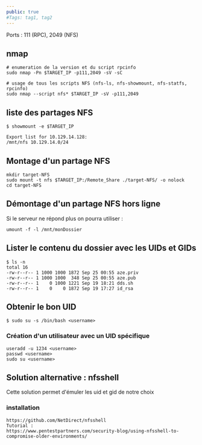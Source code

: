 ```yaml
---
public: true 
#Tags: tag1, tag2
---
```

Ports : 111 (RPC), 2049 (NFS)

## nmap
```
# enumeration de la version et du script rpcinfo
sudo nmap -Pn $TARGET_IP -p111,2049 -sV -sC

# usage de tous les scripts NFS (nfs-ls, nfs-showmount, nfs-statfs, rpcinfo)
sudo nmap --script nfs* $TARGET_IP -sV -p111,2049
```

## liste des partages NFS

```
$ showmount -e $TARGET_IP

Export list for 10.129.14.128:
/mnt/nfs 10.129.14.0/24
```

## Montage d'un partage NFS
```
mkdir target-NFS
sudo mount -t nfs $TARGET_IP:/Remote_Share ./target-NFS/ -o nolock
cd target-NFS
```

## Démontage d'un partage NFS hors ligne
Si le serveur ne répond plus on pourra utiliser :
```
umount -f -l /mnt/monDossier
```

## Lister le contenu du dossier avec les UIDs et GIDs

```
$ ls -n 
total 16
-rw-r--r-- 1 1000 1000 1872 Sep 25 00:55 aze.priv
-rw-r--r-- 1 1000 1000  348 Sep 25 00:55 aze.pub
-rw-r--r-- 1    0 1000 1221 Sep 19 18:21 dds.sh
-rw-r--r-- 1    0    0 1872 Sep 19 17:27 id_rsa
```

## Obtenir le bon UID 
```
$ sudo su -s /bin/bash <username>
```

### Création d'un utilisateur avec un UID spécifique

```
useradd -u 1234 <username>
passwd <username>
sudo su <username>
```

## Solution alternative : nfsshell
Cette solution permet d'émuler les uid et gid de notre choix

### installation 
```
https://github.com/NetDirect/nfsshell
Tutorial : 
https://www.pentestpartners.com/security-blog/using-nfsshell-to-compromise-older-environments/
```